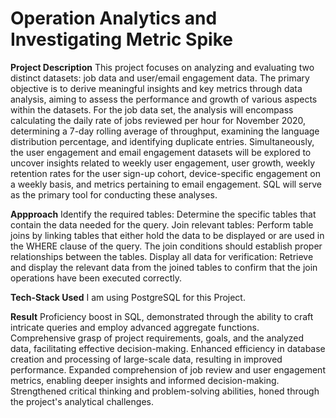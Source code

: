 # Operation Analytics and Investigating Metric Spike

**Project Description**
This project focuses on analyzing and evaluating two distinct datasets: job data and user/email engagement data. The primary objective is to derive meaningful insights and key metrics through data analysis, aiming to assess the performance and growth of various aspects within the datasets.
For the job data set, the analysis will encompass calculating the daily rate of jobs reviewed per hour for November 2020, determining a 7-day rolling average of throughput, examining the language distribution percentage, and identifying duplicate entries.
Simultaneously, the user engagement and email engagement datasets will be explored to uncover insights related to weekly user engagement, user growth, weekly retention rates for the user sign-up cohort, device-specific engagement on a weekly basis, and metrics pertaining to email engagement. SQL will serve as the primary tool for conducting these analyses.

**Appproach**
Identify the required tables: Determine the specific tables that contain the data needed for the query.
Join relevant tables: Perform table joins by linking tables that either hold the data to be displayed or are used in the WHERE clause of the query. The join conditions should establish proper relationships between the tables.
Display all data for verification: Retrieve and display the relevant data from the joined tables to confirm that the join operations have been executed correctly. 

**Tech-Stack Used**
I am using PostgreSQL for this Project.

**Result**
Proficiency boost in SQL, demonstrated through the ability to craft intricate queries and employ advanced aggregate functions.
Comprehensive grasp of project requirements, goals, and the analyzed data, facilitating effective decision-making.
Enhanced efficiency in database creation and processing of large-scale data, resulting in improved performance.
Expanded comprehension of job review and user engagement metrics, enabling deeper insights and informed decision-making.
Strengthened critical thinking and problem-solving abilities, honed through the project's analytical challenges.






